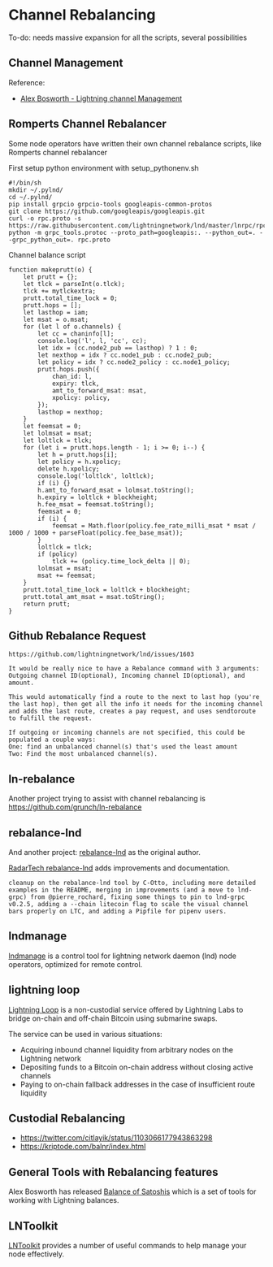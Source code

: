 # Channel Rebalancing

To-do: needs massive expansion for all the scripts, several possibilities

## Channel Management

Reference:
* [Alex Bosworth - Lightning channel Management](https://www.youtube.com/watch?v=HlPIB6jt6ww)


## Romperts Channel Rebalancer

Some node operators have written their own channel rebalance scripts, like Romperts channel rebalancer

First setup python environment with setup_pythonenv.sh

```
#!/bin/sh
mkdir ~/.pylnd/
cd ~/.pylnd/
pip install grpcio grpcio-tools googleapis-common-protos
git clone https://github.com/googleapis/googleapis.git
curl -o rpc.proto -s https://raw.githubusercontent.com/lightningnetwork/lnd/master/lnrpc/rpc.proto
python -m grpc_tools.protoc --proto_path=googleapis:. --python_out=. --grpc_python_out=. rpc.proto
```

Channel balance script

```
function makeprutt(o) {
    let prutt = {};
    let tlck = parseInt(o.tlck);
    tlck += mytlckextra;
    prutt.total_time_lock = 0;
    prutt.hops = [];
    let lasthop = iam;
    let msat = o.msat;
    for (let l of o.channels) {
        let cc = chaninfo[l];
        console.log('l', l, 'cc', cc);
        let idx = (cc.node2_pub == lasthop) ? 1 : 0;
        let nexthop = idx ? cc.node1_pub : cc.node2_pub;
        let policy = idx ? cc.node2_policy : cc.node1_policy;
        prutt.hops.push({
            chan_id: l,
            expiry: tlck,
            amt_to_forward_msat: msat,
            xpolicy: policy,
        });
        lasthop = nexthop;
    }
    let feemsat = 0;
    let lolmsat = msat;
    let loltlck = tlck;
    for (let i = prutt.hops.length - 1; i >= 0; i--) {
        let h = prutt.hops[i];
        let policy = h.xpolicy;
        delete h.xpolicy;
        console.log('loltlck', loltlck);
        if (i) {}
        h.amt_to_forward_msat = lolmsat.toString();
        h.expiry = loltlck + blockheight;
        h.fee_msat = feemsat.toString();
        feemsat = 0;
        if (i) {
            feemsat = Math.floor(policy.fee_rate_milli_msat * msat / 1000 / 1000 + parseFloat(policy.fee_base_msat));
        }
        loltlck = tlck;
        if (policy)
            tlck += (policy.time_lock_delta || 0);
        lolmsat = msat;
        msat += feemsat;
    }
    prutt.total_time_lock = loltlck + blockheight;
    prutt.total_amt_msat = msat.toString();
    return prutt;
}
```

## Github Rebalance Request

```
https://github.com/lightningnetwork/lnd/issues/1603

It would be really nice to have a Rebalance command with 3 arguments: Outgoing channel ID(optional), Incoming channel ID(optional), and amount.

This would automatically find a route to the next to last hop (you're the last hop), then get all the info it needs for the incoming channel and adds the last route, creates a pay request, and uses sendtoroute to fulfill the request.

If outgoing or incoming channels are not specified, this could be populated a couple ways:
One: find an unbalanced channel(s) that's used the least amount
Two: Find the most unbalanced channel(s).
```

## ln-rebalance

Another project trying to assist with channel rebalancing is https://github.com/grunch/ln-rebalance

## rebalance-lnd

And another project: [rebalance-lnd](https://github.com/C-Otto/rebalance-lnd) as the original author.

[RadarTech rebalance-lnd](https://github.com/RadarTech/rebalance-lnd) adds improvements and documentation.
```
cleanup on the rebalance-lnd tool by C-Otto, including more detailed examples in the README, merging in improvements (and a move to lnd-grpc) from @pierre_rochard, fixing some things to pin to lnd-grpc v0.2.5, adding a --chain litecoin flag to scale the visual channel bars properly on LTC, and adding a Pipfile for pipenv users.
```
## lndmanage

[lndmanage](https://github.com/bitromortac/lndmanage/) is a control tool for lightning network daemon (lnd) node operators, optimized for remote control.

## lightning loop

[Lightning Loop](https://github.com/lightninglabs/loop) is a non-custodial service offered by Lightning Labs to bridge on-chain and off-chain Bitcoin using submarine swaps.

The service can be used in various situations:
* Acquiring inbound channel liquidity from arbitrary nodes on the Lightning network
* Depositing funds to a Bitcoin on-chain address without closing active channels
* Paying to on-chain fallback addresses in the case of insufficient route liquidity

## Custodial Rebalancing

* https://twitter.com/citlayik/status/1103066177943863298
* https://kriptode.com/balnr/index.html

## General Tools with Rebalancing features

Alex Bosworth has released [Balance of Satoshis](https://github.com/alexbosworth/balanceofsatoshis) which is a set of tools for working with Lightning balances.

## LNToolkit

[LNToolkit](https://lntoolkit.com/) provides a number of useful commands to help manage your node effectively.

